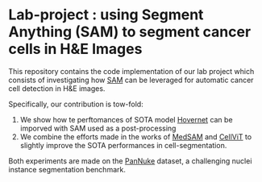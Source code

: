 # Lab-project : using Segment Anything (SAM) to segment cancer cells in H&E Images
This repository contains the code implementation of our lab project which consists of investigating how [SAM](https://github.com/facebookresearch/segment-anything.git) can be leveraged for automatic cancer cell detection in H&E images. 

Specifically, our contribution is tow-fold:
1. We show how te perftomances of SOTA model [Hovernet](https://github.com/vqdang/hover_net.git) can be imporved with SAM used as a post-processing 
2. We combine the efforts made in the works of [MedSAM](https://github.com/bowang-lab/MedSAM.git) and [CellViT](https://github.com/TIO-IKIM/CellViT.git) to slightly improve the SOTA performances in cell-segmentation.   

Both experiments are made on the [PanNuke](https://warwick.ac.uk/fac/cross_fac/tia/data/pannuke) dataset, a challenging nuclei instance segmentation benchmark.
